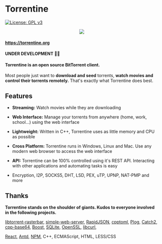 # Torrentine

[![License: GPL v3](https://img.shields.io/badge/License-GPL%20v3-blue.svg)](https://www.gnu.org/licenses/gpl-3.0)

<p align="center">
  <img src="https://torrentine.org/img/banner-img.png">
</p>

#### https://torrentine.org
#### UNDER DEVELOPMENT :man_technologist:
#### Torrentine is an open source BitTorrent client. 

 Most people just want to **download and seed** torrents, **watch movies and control their torrents remotely.** That's exactly what Torrentine does best.

## Features
* **Streaming:** Watch movies while they are downloading

* **Web Interface:** Manage your torrents from anywhere (home, work, school...) using the web interface

* **Lightweight:** Written in C++, Torrentine uses as little memory and CPU as possible

* **Cross Platform:** Torrentine runs in Windows, Linux and Mac. Use any modern web browser to access the web interface

* **API:** Torrentine can be 100% controlled using it's REST API. Interacting with other applications and automating tasks is easy

* Encryption, I2P, SOCKS5, DHT, LSD, PEX, uTP, UPNP, NAT-PMP and more


## Thanks
**Torrentine stands on the shoulder of giants. Kudos to everyone involved in the following projects.**

[libtorrent-rasterbar](https://www.libtorrent.org/index.html),
[simple-web-server](https://gitlab.com/eidheim/Simple-Web-Server),
[RapidJSON](https://github.com/Tencent/rapidjson),
[cpptoml](https://github.com/skystrife/cpptoml),
[Plog](https://github.com/SergiusTheBest/plog),
[Catch2](https://github.com/catchorg/Catch2),
[cpp-base64](https://github.com/ReneNyffenegger/cpp-base64),
[Boost](https://www.boost.org/),
[SQLite](https://www.sqlite.org/index.html),
[OpenSSL](https://www.openssl.org/),
[libcurl](https://curl.haxx.se/libcurl/),

[React](https://reactjs.org/),
[Antd](https://ant.design/),
[NPM](https://www.npmjs.com/),
C++,
ECMAScript,
HTML,
LESS/CSS
